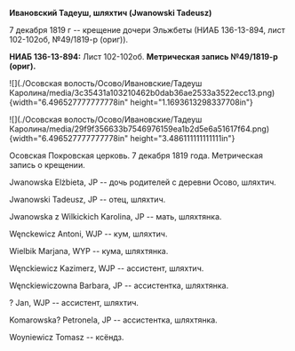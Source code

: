 **Ивановский Тадеуш, шляхтич (Jwanowski Tadeusz)**

7 декабря 1819 г -- крещение дочери Эльжбеты (НИАБ 136-13-894, лист
102-102об, №49/1819-р (ориг)).

**НИАБ 136-13-894:** Лист 102-102об. **Метрическая запись №49/1819-р
(ориг).**

![](./Осовская волость/Осово/Ивановские/Тадеуш Каролина/media/3c35431a103210462b0dab36ae2533a3522ecc13.png){width="6.496527777777778in"
height="1.1693613298337708in"}

![](./Осовская волость/Осово/Ивановские/Тадеуш Каролина/media/29f9f356633b7546976159ea1b2d5e6a51617f64.png){width="6.496527777777778in"
height="3.486111111111111in"}

Осовская Покровская церковь. 7 декабря 1819 года. Метрическая запись о
крещении.

Jwanowska Elżbieta, JP -- дочь родителей с деревни Осово, шляхтич.

Jwanowski Tadeusz, JP -- отец, шляхтич.

Jwanowska z Wilkickich Karolina, JP -- мать, шляхтянка.

Węnckewicz Antoni, WJP -- кум, шляхтич.

Wielbik Marjana, WYP -- кума, шляхтянка.

Węnckiewicz Kazimerz, WJP -- ассистент, шляхтич.

Węnckiewiczowna Barbara, JP -- ассистентка, шляхтянка.

? Jan, WJP -- ассистент, шляхтич.

Komarowska? Petronela, JP -- ассистентка, шляхтянка.

Woyniewicz Tomasz -- ксёндз.
